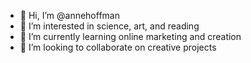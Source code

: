 - 👋 Hi, I’m @annehoffman
- 👀 I’m interested in science, art, and reading
- 🌱 I’m currently learning online marketing and creation
- 💞️ I’m looking to collaborate on creative projects

<!---
annehoffman/annehoffman is a ✨ special ✨ repository because its `README.md` (this file) appears on your GitHub profile.
You can click the Preview link to take a look at your changes.
--->
